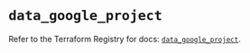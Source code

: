 # `data_google_project`

Refer to the Terraform Registry for docs: [`data_google_project`](https://registry.terraform.io/providers/hashicorp/google-beta/5.14.0/docs/data-sources/google_project).
